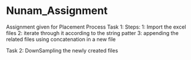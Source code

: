# Nunam_Assignment
Assignment given for Placement Process
Task 1:
Steps:
1: Import the excel files
2: iterate through it according to the string patter
3: appending the related files using concatenation in a new file

Task 2:
DownSampling the newly created files

